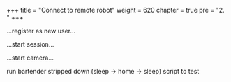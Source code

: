 +++
title = "Connect to remote robot"
weight = 620
chapter = true
pre = "2. "
+++

...register as new user...

...start session...

...start camera...

run bartender stripped down (sleep -> home -> sleep) script to test

